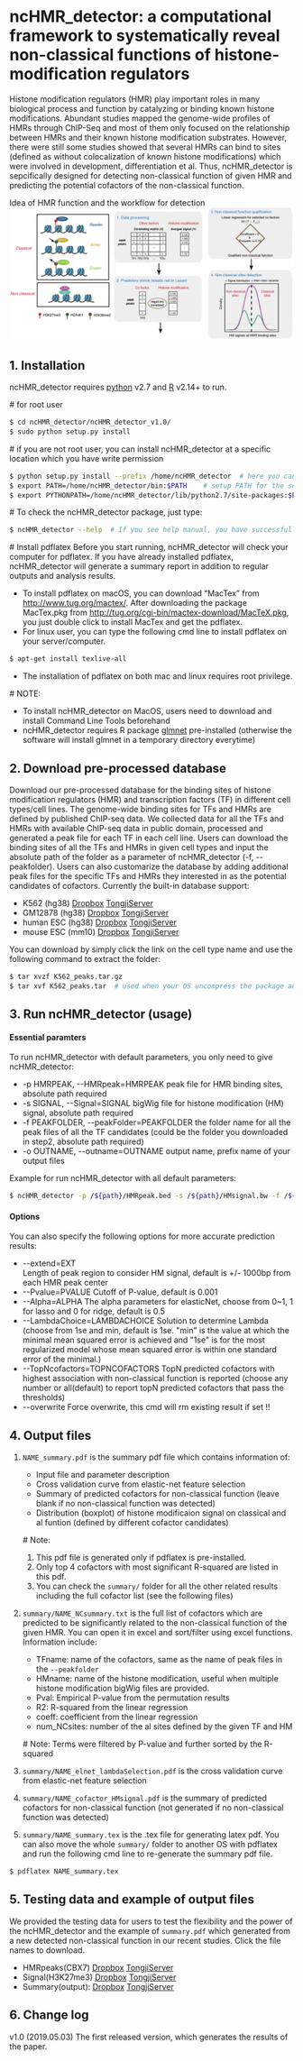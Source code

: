 # ncHMR_detector: a computational framework to systematically reveal non-classical functions of histone-modification regulators

Histone modification regulators (HMR) play important roles in many biological process and function by catalyzing or binding known histone modifications. Abundant studies mapped the genome-wide profiles of HMRs through ChIP-Seq and most of them only focused on the relationship between HMRs and their known histone modification substrates. However, there were still some studies showed that several HMRs can bind to  sites (defined as without colocalization of known histone modifications) which were involved in development, differentiation et al. Thus, ncHMR_detector is sepcifically designed for detecting non-classical function of given HMR and predicting the potential cofactors of the non-classical function.

Idea of HMR function and the workflow for detection
![GitHub Logo](image/workflow.png)

## 1. Installation
ncHMR_detector requires [python](https://www.python.org) v2.7 and [R](https://www.r-project.org) v2.14+ to run.

\# for root user
```sh
$ cd ncHMR_detector/ncHMR_detector_v1.0/
$ sudo python setup.py install  
```
\# if you are not root user, you can install ncHMR_detector at a specific location which you have write permission
```sh
$ python setup.py install --prefix /home/ncHMR_detector  # here you can replace “/home/ncHMR_detector” with any location 
$ export PATH=/home/ncHMR_detector/bin:$PATH    # setup PATH for the software
$ export PYTHONPATH=/home/ncHMR_detector/lib/python2.7/site-packages:$PYTHONPATH    # setup PYTHONPATH for module import
```
\# To check the ncHMR_detector package, just type:
```sh
$ ncHMR_detector --help  # If you see help manual, you have successfully installed the ncHMR_detector
```
\# Install pdflatex 
Before you start running, ncHMR_detector will check your computer for pdflatex. If you have already installed pdflatex, ncHMR_detector will generate a summary report in addition to regular outputs and analysis results.
- To install pdflatex on macOS, you can download “MacTex” from http://www.tug.org/mactex/. After downloading the package MacTex.pkg from http://tug.org/cgi-bin/mactex-download/MacTeX.pkg, you just double click to install MacTex and get the pdflatex.
- For linux user, you can type the following cmd line to install pdflatex on your server/computer.
```sh
$ apt-get install texlive-all
```
- The installation of pdflatex on both mac and linux requires root privilege.


\# NOTE: 
- To install ncHMR_detector on MacOS, users need to download and install Command Line Tools beforehand
- ncHMR_detector requires R package [glmnet](https://cran.r-project.org/web/packages/glmnet/index.html) pre-installed (otherwise the software will install glmnet in a temporary directory everytime)

## 2. Download pre-processed database
Download our pre-processed database for the binding sites of histone modification regulators (HMR) and transcription factors (TF) in different cell types/cell lines. The genome-wide binding sites for TFs and HMRs are defined by published ChIP-seq data. We collected data for all the TFs and HMRs with available ChIP-seq data in public domain, processed and generated a peak file for each TF in each cell line. Users can download the binding sites of all the TFs and HMRs in given cell types and input the absolute path of the folder as a parameter of ncHMR_detector (-f, --peakfolder). Users can also customarize the database by adding additional peak files for the specific TFs and HMRs they interested in as the potential candidates of cofactors. Currently the built-in database support: 
- K562 (hg38) 
[Dropbox](https://www.dropbox.com/s/8wvnvzqz6xdf81h/K562_peaks.tar.gz?dl=0) 
[TongjiServer](http://compbio.tongji.edu.cn/compbio/public/HMR/K562_peaks.tar.gz) 
- GM12878 (hg38) 
[Dropbox](https://www.dropbox.com/s/uxhor96sd61afv9/GM12878_peaks.tar.gz?dl=0) 
[TongjiServer](http://compbio.tongji.edu.cn/compbio/public/HMR/GM12878_peaks.tar.gz)  
- human ESC (hg38) 
[Dropbox](https://www.dropbox.com/s/rrw908zvn895vx4/hESC_peaks.tar.gz?dl=0) 
[TongjiServer](http://compbio.tongji.edu.cn/compbio/public/HMR/hESC_peaks.tar.gz)  
- mouse ESC (mm10) 
[Dropbox](https://www.dropbox.com/s/j6m07xaxilvg7v4/mESC_peaks.tar.gz?dl=0) 
[TongjiServer](http://compbio.tongji.edu.cn/compbio/public/HMR/mESC_peaks.tar.gz)  

You can download by simply click the link on the cell type name and use the following command to extract the folder:
```sh
$ tar xvzf K562_peaks.tar.gz
$ tar xvf K562_peaks.tar  # used when your OS uncompress the package automatically
```

## 3. Run ncHMR_detector (usage)
#### Essential paramters
To run ncHMR_detector with default parameters, you only need to give ncHMR_detector:
-   -p HMRPEAK, --HMRpeak=HMRPEAK
peak file for HMR binding sites, absolute path required
-   -s SIGNAL, --Signal=SIGNAL
bigWig file for histone modification (HM) signal, absolute path required
-   -f PEAKFOLDER, --peakFolder=PEAKFOLDER
the folder name for all the peak files of all the TF candidates (could be the folder you downloaded in step2, absolute path required)
-   -o OUTNAME, --outname=OUTNAME
output name, prefix name of your output files 

Example for run ncHMR_detector with all default parameters:
```sh
$ ncHMR_detector -p /${path}/HMRpeak.bed -s /${path}/HMsignal.bw -f /${path}/K562_peaks/ -o outputname
```

#### Options
You can also specify the following options for more accurate prediction results:
-  -\-extend=EXT         
Length of peak region to consider HM signal, default is +/- 1000bp from each HMR peak center
-  -\-Pvalue=PVALUE
Cutoff of P-value, default is 0.001
-  -\-Alpha=ALPHA
The alpha parameters for elasticNet, choose from 0~1, 1 for lasso and 0 for ridge, default is 0.5
-  -\-LambdaChoice=LAMBDACHOICE
Solution to determine Lambda (choose from 1se and min, default is 1se. "min" is the value at which the minimal mean squared error is achieved and "1se" is for the most regularized model whose mean squared error is within one standard error of the minimal.)
-  -\-TopNcofactors=TOPNCOFACTORS
TopN predicted cofactors with highest association with non-classical function is reported (choose any number or all(default) to report topN predicted cofactors that pass the thresholds)
-  -\-overwrite
Force overwrite, this cmd will rm existing result if set !!

## 4. Output files
1. `NAME_summary.pdf` is the summary pdf file which contains information of:
     - Input file and parameter description
     - Cross validation curve from elastic-net feature selection
     - Summary of predicted cofactors for non-classical function (leave blank if no non-classical function was detected)
     - Distribution (boxplot) of histone modificaion signal on classical and al funtion (defined by different cofactor candidates)

    \# Note: 
    1. This pdf file is generated only if pdflatex is pre-installed. 
    2. Only top 4 cofactors with most significant R-squared are listed in this pdf.
    3. You can check the `summary/` folder for all the other related results including the full cofactor list (see the following files)


2. `summary/NAME_NCsummary.txt` is the full list of cofactors which are predicted to be significantly related to the non-classical function of the given HMR. You can open it in excel and sort/filter using excel functions. Information include:
    - TFname: name of the cofactors, same as the name of peak files in the `--peakfolder`
    - HMname: name of the histone modification, useful when multiple histone modification bigWig files are provided. 
    - Pval: Empirical P-value from the permutation results
    - R2: R-squared from the linear regression
    - coeff: coefficient from the linear regression
    - num_NCsites: number of the al sites defined by the given TF and HM
    
    \# Note: Terms were filtered by P-value and further sorted by the R-squared

3. `summary/NAME_elnet_lambdaSelection.pdf` is the cross validation curve from elastic-net feature selection
4. `summary/NAME_cofactor_HMsignal.pdf` is the summary of predicted cofactors for non-classical function (not generated if no non-classical function was detected)
5. `summary/NAME_summary.tex` is the .tex file for generating latex pdf. You can also move the whole `summary/` folder to another OS with pdflatex and run the following cmd line to re-generate the summary pdf file. 
```sh
$ pdflatex NAME_summary.tex
```

## 5. Testing data and example of output files
We provided the testing data for users to test the flexibility and the power of the ncHMR_detector and the example of `summary.pdf` which generated from a new detected non-classical function in our recent studies. Click the file names to download. 
- HMRpeaks(CBX7)
[Dropbox](https://www.dropbox.com/s/1kkow0nnmtkinv1/mESC_GSM1562337_CBX7.bed?dl=0)
[TongjiServer](http://compbio.tongji.edu.cn/compbio/public/HMR/mESC_GSM1562337_CBX7.bed)
- Signal(H3K27me3) 
[Dropbox](https://www.dropbox.com/s/c5h9qf3qvetfe2s/mESC_GSM1399500_H3K27me3.bw?dl=0)
[TongjiServer](http://compbio.tongji.edu.cn/compbio/public/HMR/mESC_GSM1399500_H3K27me3.bw)
- Summary(output): 
[Dropbox](https://www.dropbox.com/s/7yitjhnclxrvk2l/mESC_GSM1562337_CBX7_summary.pdf?dl=0)
[TongjiServer](http://compbio.tongji.edu.cn/compbio/public/HMR/mESC_GSM1562337_CBX7_summary.pdf)


## 6. Change log
v1.0 (2019.05.03) The first released version, which generates the results of the paper.



